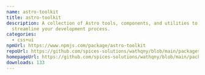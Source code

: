 ```yaml
---
name: astro-toolkit
title: astro-toolkit
description: A collection of Astro tools, components, and utilities to
  streamline your development process.
categories:
  - css+ui
npmUrl: https://www.npmjs.com/package/astro-toolkit
repoUrl: https://github.com/spices-solutions/wathqny/blob/main/packages/astro-toolkit/README.md
homepageUrl: https://github.com/spices-solutions/wathqny/blob/main/packages/astro-toolkit/README.md
downloads: 133
---
```

